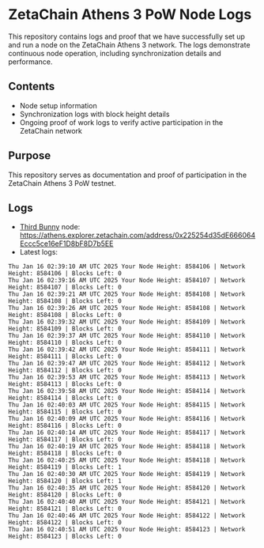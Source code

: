 # ZetaChain Athens 3 PoW Node Logs
This repository contains logs and proof that we have successfully set up and run a node on the ZetaChain Athens 3 network. The logs demonstrate continuous node operation, including synchronization details and performance.

## Contents
- Node setup information
- Synchronization logs with block height details
- Ongoing proof of work logs to verify active participation in the ZetaChain network

## Purpose
This repository serves as documentation and proof of participation in the ZetaChain Athens 3 PoW testnet.

## Logs

- [Third Bunny](https://thirdbunny.xyz/) node: https://athens.explorer.zetachain.com/address/0x225254d35dE666064Eccc5ce16eF1D8bF8D7b5EE
- Latest logs:
```
Thu Jan 16 02:39:10 AM UTC 2025 Your Node Height: 8584106 | Network Height: 8584106 | Blocks Left: 0
Thu Jan 16 02:39:16 AM UTC 2025 Your Node Height: 8584107 | Network Height: 8584107 | Blocks Left: 0
Thu Jan 16 02:39:21 AM UTC 2025 Your Node Height: 8584108 | Network Height: 8584108 | Blocks Left: 0
Thu Jan 16 02:39:26 AM UTC 2025 Your Node Height: 8584108 | Network Height: 8584108 | Blocks Left: 0
Thu Jan 16 02:39:32 AM UTC 2025 Your Node Height: 8584109 | Network Height: 8584109 | Blocks Left: 0
Thu Jan 16 02:39:37 AM UTC 2025 Your Node Height: 8584110 | Network Height: 8584110 | Blocks Left: 0
Thu Jan 16 02:39:42 AM UTC 2025 Your Node Height: 8584111 | Network Height: 8584111 | Blocks Left: 0
Thu Jan 16 02:39:47 AM UTC 2025 Your Node Height: 8584112 | Network Height: 8584112 | Blocks Left: 0
Thu Jan 16 02:39:53 AM UTC 2025 Your Node Height: 8584113 | Network Height: 8584113 | Blocks Left: 0
Thu Jan 16 02:39:58 AM UTC 2025 Your Node Height: 8584114 | Network Height: 8584114 | Blocks Left: 0
Thu Jan 16 02:40:03 AM UTC 2025 Your Node Height: 8584115 | Network Height: 8584115 | Blocks Left: 0
Thu Jan 16 02:40:09 AM UTC 2025 Your Node Height: 8584116 | Network Height: 8584116 | Blocks Left: 0
Thu Jan 16 02:40:14 AM UTC 2025 Your Node Height: 8584117 | Network Height: 8584117 | Blocks Left: 0
Thu Jan 16 02:40:19 AM UTC 2025 Your Node Height: 8584118 | Network Height: 8584118 | Blocks Left: 0
Thu Jan 16 02:40:25 AM UTC 2025 Your Node Height: 8584118 | Network Height: 8584119 | Blocks Left: 1
Thu Jan 16 02:40:30 AM UTC 2025 Your Node Height: 8584119 | Network Height: 8584120 | Blocks Left: 1
Thu Jan 16 02:40:35 AM UTC 2025 Your Node Height: 8584120 | Network Height: 8584120 | Blocks Left: 0
Thu Jan 16 02:40:40 AM UTC 2025 Your Node Height: 8584121 | Network Height: 8584121 | Blocks Left: 0
Thu Jan 16 02:40:46 AM UTC 2025 Your Node Height: 8584122 | Network Height: 8584122 | Blocks Left: 0
Thu Jan 16 02:40:51 AM UTC 2025 Your Node Height: 8584123 | Network Height: 8584123 | Blocks Left: 0
```
